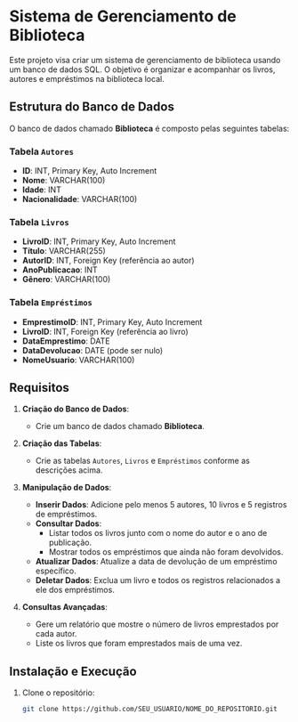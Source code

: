 # Sistema de Gerenciamento de Biblioteca

Este projeto visa criar um sistema de gerenciamento de biblioteca usando um banco de dados SQL. O objetivo é organizar e acompanhar os livros, autores e empréstimos na biblioteca local.

## Estrutura do Banco de Dados

O banco de dados chamado **Biblioteca** é composto pelas seguintes tabelas:

### Tabela `Autores`
- **ID**: INT, Primary Key, Auto Increment
- **Nome**: VARCHAR(100)
- **Idade**: INT
- **Nacionalidade**: VARCHAR(100)

### Tabela `Livros`
- **LivroID**: INT, Primary Key, Auto Increment
- **Título**: VARCHAR(255)
- **AutorID**: INT, Foreign Key (referência ao autor)
- **AnoPublicacao**: INT
- **Gênero**: VARCHAR(100)

### Tabela `Empréstimos`
- **EmprestimoID**: INT, Primary Key, Auto Increment
- **LivroID**: INT, Foreign Key (referência ao livro)
- **DataEmprestimo**: DATE
- **DataDevolucao**: DATE (pode ser nulo)
- **NomeUsuario**: VARCHAR(100)

## Requisitos

1. **Criação do Banco de Dados**:
   - Crie um banco de dados chamado **Biblioteca**.

2. **Criação das Tabelas**:
   - Crie as tabelas `Autores`, `Livros` e `Empréstimos` conforme as descrições acima.

3. **Manipulação de Dados**:
   - **Inserir Dados**: Adicione pelo menos 5 autores, 10 livros e 5 registros de empréstimos.
   - **Consultar Dados**: 
     - Listar todos os livros junto com o nome do autor e o ano de publicação.
     - Mostrar todos os empréstimos que ainda não foram devolvidos.
   - **Atualizar Dados**: Atualize a data de devolução de um empréstimo específico.
   - **Deletar Dados**: Exclua um livro e todos os registros relacionados a ele dos empréstimos.

4. **Consultas Avançadas**:
   - Gere um relatório que mostre o número de livros emprestados por cada autor.
   - Liste os livros que foram emprestados mais de uma vez.

## Instalação e Execução

1. Clone o repositório:
   ```bash
   git clone https://github.com/SEU_USUARIO/NOME_DO_REPOSITORIO.git
